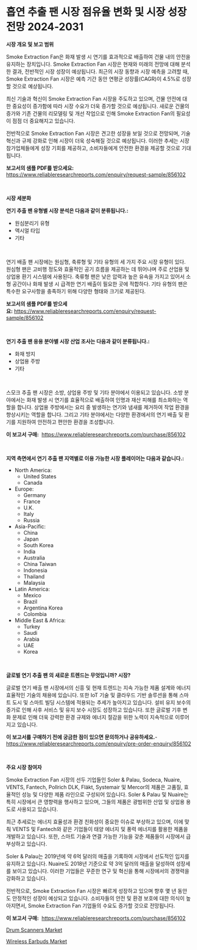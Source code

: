 <p><h1>흡연 추출 팬 시장 점유율 변화 및 시장 성장 전망 2024-2031</h1></p><p><strong>시장 개요 및 보고 범위</strong></p>
<p><p>Smoke Extraction Fan은 화재 발생 시 연기를 효과적으로 배출하여 건물 내의 안전을 유지하는 장치입니다. Smoke Extraction Fan 시장은 현재와 미래의 전망에 대해 분석한 결과, 전반적인 시장 성장이 예상됩니다. 최근의 시장 동향과 시장 예측을 고려할 때, Smoke Extraction Fan 시장은 예측 기간 동안 연평균 성장률(CAGR)이 4.5%로 성장할 것으로 예상됩니다.</p><p>최신 기술과 혁신이 Smoke Extraction Fan 시장을 주도하고 있으며, 건물 안전에 대한 중요성이 증가함에 따라 시장 수요가 더욱 증가할 것으로 예상됩니다. 새로운 건물의 증가와 기존 건물의 리모델링 및 개선 작업으로 인해 Smoke Extraction Fan의 필요성이 점점 더 중요해지고 있습니다.</p><p>전반적으로 Smoke Extraction Fan 시장은 견고한 성장을 보일 것으로 전망되며, 기술 혁신과 규제 강화로 인해 시장이 더욱 성숙해질 것으로 예상됩니다. 이러한 추세는 시장 참가업체들에게 성장 기회를 제공하고, 소비자들에게 안전한 환경을 제공할 것으로 기대됩니다.</p></p>
<p><strong>보고서의 샘플 PDF를 받으세요:</strong> <a href="https://www.reliableresearchreports.com/enquiry/request-sample/856102">https://www.reliableresearchreports.com/enquiry/request-sample/856102</a></p>
<p>&nbsp;</p>
<p><strong>시장 세분화</strong></p>
<p><strong>연기 추출 팬 유형별 시장 분석은 다음과 같이 분류됩니다.:</strong></p>
<p><ul><li>원심분리기 유형</li><li>액시얼 타입</li><li>기타</li></ul></p>
<p>&nbsp;</p>
<p><p>연기 배출 팬 시장에는 원심형, 축류형 및 기타 유형의 세 가지 주요 시장 유형이 있다. 원심형 팬은 고비행 정도와 효율적인 공기 흐름을 제공하는 데 뛰어나며 주로 산업용 및 상업용 환기 시스템에 사용된다. 축류형 팬은 낮은 압력과 높은 유속을 가지고 있어서 소형 공간이나 화재 발생 시 급격한 연기 배출이 필요한 곳에 적합하다. 기타 유형의 팬은 특수한 요구사항을 충족하기 위해 다양한 형태와 크기로 제공된다.</p></p>
<p><strong>보고서의 샘플 PDF를 받으세요:</strong>&nbsp;<a href="https://www.reliableresearchreports.com/enquiry/request-sample/856102">https://www.reliableresearchreports.com/enquiry/request-sample/856102</a></p>
<p>&nbsp;</p>
<p><strong> 연기 추출 팬 응용 분야별 시장 산업 조사는 다음과 같이 분류됩니다.:</strong></p>
<p><ul><li>화재 방지</li><li>상업용 주방</li><li>기타</li></ul></p>
<p>&nbsp;</p>
<p><p>스모크 추출 팬 시장은 소방, 상업용 주방 및 기타 분야에서 이용되고 있습니다. 소방 분야에서는 화재 발생 시 연기를 효율적으로 배출하여 인명과 재산 피해를 최소화하는 역할을 합니다. 상업용 주방에서는 요리 중 발생하는 연기와 냄새를 제거하여 작업 환경을 향상시키는 역할을 합니다. 그리고 기타 분야에서는 다양한 환경에서의 연기 배출 및 환기를 지원하여 안전하고 편안한 환경을 조성합니다.</p></p>
<p><strong>이 보고서 구매:</strong>&nbsp; <a href="https://www.reliableresearchreports.com/purchase/856102">https://www.reliableresearchreports.com/purchase/856102</a></p>
<p>&nbsp;</p>
<p><strong>지역 측면에서 연기 추출 팬 지역별로 이용 가능한 시장 플레이어는 다음과 같습니다.:</strong></p>
<p><ul>
    <li>
        North America:
        <ul>
            <li>United States</li>
            <li>Canada</li>
        </ul>
    </li>
    <li>
        Europe:
        <ul>
            <li>Germany</li>
            <li>France</li>
            <li>U.K.</li>
            <li>Italy</li>
            <li>Russia</li>
        </ul>
    </li>
    <li>
        Asia-Pacific:
        <ul>
            <li>China</li>
            <li>Japan</li>
            <li>South Korea</li>
            <li>India</li>
            <li>Australia</li>
            <li>China Taiwan</li>
            <li>Indonesia</li>
            <li>Thailand</li>
            <li>Malaysia</li>
        </ul>
    </li>
    <li>
        Latin America:
        <ul>
            <li>Mexico</li>
            <li>Brazil</li>
            <li>Argentina Korea</li>
            <li>Colombia</li>
        </ul>
    </li>
    <li>
        Middle East & Africa:
        <ul>
            <li>Turkey</li>
            <li>Saudi</li>
            <li>Arabia</li>
            <li>UAE</li>
            <li>Korea</li>
        </ul>
    </li>
    </ul></p>
<p>&nbsp;</p>
<p><strong>글로벌 연기 추출 팬 의 새로운 트렌드는 무엇입니까? 시장?</strong></p>
<p><p>글로벌 연기 배출 팬 시장에서의 신흥 및 현재 트렌드는 지속 가능한 제품 설계와 에너지 효율적인 기술의 채용에 있습니다. 또한 IoT 기술 및 클라우드 기반 솔루션을 통해 스마트 도시 및 스마트 빌딩 시스템에 적용되는 추세가 높아지고 있습니다. 설비 유지 보수의 증가로 인해 사후 서비스 및 유지 보수 시장도 성장하고 있습니다. 또한 글로벌 기후 변화 문제로 인해 더욱 강력한 환경 규제와 에너지 절감을 위한 노력이 지속적으로 이루어지고 있습니다.</p></p>
<p><strong>이 보고서를 구매하기 전에 궁금한 점이 있으면 문의하거나 공유하세요.</strong>- <a href="https://www.reliableresearchreports.com/enquiry/pre-order-enquiry/856102">https://www.reliableresearchreports.com/enquiry/pre-order-enquiry/856102</a></p>
<p>&nbsp;</p>
<p><strong>주요 시장 참여자</strong></p>
<p><p>Smoke Extraction Fan 시장의 선두 기업들인 Soler & Palau, Sodeca, Nuaire, VENTS, Fantech, Pollrich DLK, Fläkt, Systemair 및 Mercor의 제품은 고품질, 효율적인 성능 및 다양한 제품 라인으로 구성되어 있습니다. Soler & Palau 및 Nuaire는 특히 시장에서 큰 영향력을 행사하고 있으며, 그들의 제품은 광범위한 산업 및 상업용 용도로 사용되고 있습니다.</p><p>최근 추세로는 에너지 효율성과 환경 친화성이 중요한 이슈로 부상하고 있으며, 이에 맞춰 VENTS 및 Fantech와 같은 기업들이 태양 에너지 및 풍력 에너지를 활용한 제품을 개발하고 있습니다. 또한, 스마트 기술과 연결 가능한 기능을 갖춘 제품들이 시장에서 급부상하고 있습니다.</p><p>Soler & Palau는 2019년에 약 6억 달러의 매출을 기록하여 시장에서 선도적인 입지를 유지하고 있습니다. Nuaire도 2018년 기준으로 약 3억 달러의 매출을 달성하여 성장세를 보이고 있습니다. 이러한 기업들은 꾸준한 연구 및 혁신을 통해 시장에서의 경쟁력을 강화하고 있습니다.</p><p>전반적으로, Smoke Extraction Fan 시장은 빠르게 성장하고 있으며 향후 몇 년 동안도 안정적인 성장이 예상되고 있습니다. 소비자들의 안전 및 환경 보호에 대한 의식이 높아지면서, Smoke Extraction Fan 기업들의 수요도 증가할 것으로 전망됩니다.</p></p>
<p><strong>이 보고서 구매:</strong>&nbsp;&nbsp;<a href="https://www.reliableresearchreports.com/purchase/856102">https://www.reliableresearchreports.com/purchase/856102</a></p>
<p><p><a href="https://github.com/pizolina/Market-Research-Report-List-3/blob/main/drum-scanners-market.md">Drum Scanners Market</a></p><p><a href="https://github.com/tamvrosiya/Market-Research-Report-List-3/blob/main/wireless-earbuds-market.md">Wireless Earbuds Market</a></p></p>
